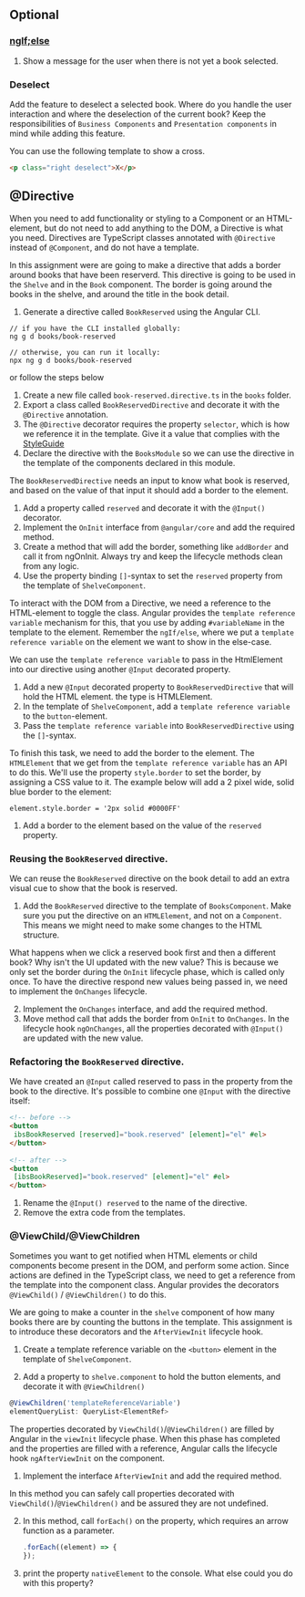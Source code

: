 ## Optional

### [ngIf;else](https://medium.com/aviabird/ngif-else-lands-in-angular-2-0-a242940e54ff)

1. Show a message for the user when there is not yet a book selected.

### Deselect
Add the feature to deselect a selected book. Where do you handle the user interaction and where the deselection of the current book? 
Keep the responsibilities of `Business Components` and `Presentation components` in mind while adding this feature.

You can use the following template to show a cross.
```html
<p class="right deselect">X</p>
```

## @Directive
When you need to add functionality or styling to a Component or an HTML-element, but do not need to add anything to the DOM, a Directive is what you need.
Directives are TypeScript classes annotated with `@Directive` instead of `@Component`, and do not have a template.

In this assignment were are going to make a directive that adds a border around books that have been reserverd.
This directive is going to be used in the `Shelve` and in the `Book` component. 
The border is going around the books in the shelve, and around the title in the book detail.

1. Generate a directive called `BookReserved` using the Angular CLI.
```
// if you have the CLI installed globally:
ng g d books/book-reserved

// otherwise, you can run it locally:
npx ng g d books/book-reserved
```
or follow the steps below
1. Create a new file called `book-reserved.directive.ts` in the `books` folder.
2. Export a class called `BookReservedDirective` and decorate it with the `@Directive` annotation.
3. The `@Directive` decorator requires the property `selector`, which is how we reference it in the template. Give it a value that complies with the [StyleGuide](https://angular.io/guide/styleguide)
4. Declare the directive with the `BooksModule` so we can use the directive in the template of the components declared in this module.

The `BookReservedDirective` needs an input to know what book is reserved, and based on the value of that input it should add a border to the element.

1. Add a property called `reserved` and decorate it with the `@Input()` decorator.
2. Implement the `OnInit` interface from `@angular/core` and add the required method.
3. Create a method that will add the border, something like `addBorder` and call it from ngOnInit.
 Always try and keep the lifecycle methods clean from any logic.
4. Use the property binding `[]`-syntax to set the `reserved` property from the template of `ShelveComponent`. 

To interact with the DOM from a Directive, we need a reference to the HTML-element to toggle the class. 
Angular provides the `template reference variable` mechanism for this, that you use by adding `#variableName` in the template to the element.
Remember the `ngIf/else`, where we put a `template reference variable` on the element we want to show in the else-case.

We can use the `template reference variable` to pass in the HtmlElement into our directive using another `@Input` decorated property.

1. Add a new `@Input` decorated property to `BookReservedDirective` that will hold the HTML element. the type is HTMLElement.
2. In the template of `ShelveComponent`, add a `template reference variable` to the `button`-element.
3. Pass the `template reference variable` into `BookReservedDirective` using the `[]`-syntax.

To finish this task, we need to add the border to the element. The `HTMLElement` that we get from the `template reference variable` has an API to do this.
We'll use the property `style.border` to set the border, by assigning a CSS value to it.
The example below will add a 2 pixel wide, solid blue border to the element:
```
element.style.border = '2px solid #0000FF'
```
1. Add a border to the element based on the value of the `reserved` property.

### Reusing the `BookReserved` directive.
We can reuse the `BookReserved` directive on the book detail to add an extra visual cue to show that the book is reserved.

1. Add the `BookReserved` directive to the template of `BooksComponent`. 
  Make sure you put the directive on an `HTMLElement`, and not on a `Component`. 
  This means we might need to make some changes to the HTML structure.

What happens when we click a reserved book first and then a different book?
Why isn't the UI updated with the new value?
This is because we only set the border during the `OnInit` lifecycle phase, which is called only once. 
To have the directive respond new values being passed in, we need to implement the `OnChanges` lifecycle.

2. Implement the `OnChanges` interface, and add the required method.
3. Move method call that adds the border from `OnInit` to `OnChanges`. 
In the lifecycle hook `ngOnChanges`, all the properties decorated with `@Input()` are updated with the new value.

### Refactoring the `BookReserved` directive.
We have created an `@Input` called reserved to pass in the property from the book to the directive.
It's possible to combine one `@Input` with the directive itself:
```html
<!-- before -->
<button
 ibsBookReserved [reserved]="book.reserved" [element]="el" #el>
</button>
 
<!-- after -->
<button
 [ibsBookReserved]="book.reserved" [element]="el" #el>
</button>
```
1. Rename the `@Input() reserved` to the name of the directive.
2. Remove the extra code from the templates.


### @ViewChild/@ViewChildren
Sometimes you want to get notified when HTML elements or child components become present in the DOM, and perform some action.
Since actions are defined in the TypeScript class, we need to get a reference from the template into the component class.
Angular provides the decorators `@ViewChild()`  / `@ViewChildren()` to do this.

We are going to make a counter in the `shelve` component of how many books there are by counting the buttons in the template.
This assignment is to introduce these decorators and the  `AfterViewInit` lifecycle hook.

1. Create a template reference variable on the `<button>` element in the template of `ShelveComponent`.

2. Add a property to `shelve.component` to hold the button elements, and decorate it with `@ViewChildren()`
  ```javascript
  @ViewChildren('templateReferenceVariable')
  elementQueryList: QueryList<ElementRef>
  ```

The properties decorated by `ViewChild()`/`@ViewChildren()` are filled by Angular in the `viewInit` lifecycle phase.
When this phase has completed and the properties are filled with a reference, Angular calls the lifecycle hook `ngAfterViewInit` on the component.

1. Implement the interface `AfterViewInit` and add the required method.

In this method you can safely call properties decorated with `ViewChild()`/`@ViewChildren()` and be assured they are not undefined.

2. In this method, call `forEach()` on the property, which requires an arrow function as a parameter.
    ```javascript
    .forEach((element) => {
    });
    ```
3. print the property `nativeElement` to the console. What else could you do with this property?
